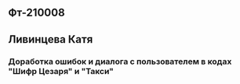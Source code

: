 ## Фт-210008
## Ливинцева Катя
### Доработка ошибок и диалога с пользователем в кодах "Шифр Цезаря" и "Такси"
